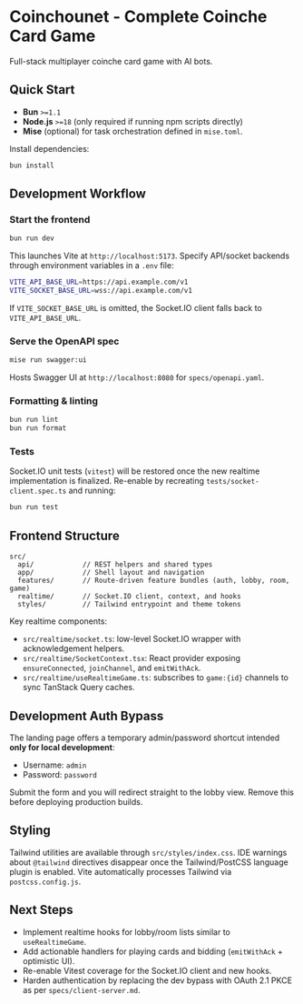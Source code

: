 # Coinchounet - Complete Coinche Card Game

Full-stack multiplayer coinche card game with AI bots.

## Quick Start


- **Bun** `>=1.1`
- **Node.js** `>=18` (only required if running npm scripts directly)
- **Mise** (optional) for task orchestration defined in `mise.toml`.

Install dependencies:

```bash
bun install
```

## Development Workflow

### Start the frontend

```bash
bun run dev
```

This launches Vite at `http://localhost:5173`. Specify API/socket backends through environment variables in a `.env` file:

```bash
VITE_API_BASE_URL=https://api.example.com/v1
VITE_SOCKET_BASE_URL=wss://api.example.com/v1
```

If `VITE_SOCKET_BASE_URL` is omitted, the Socket.IO client falls back to `VITE_API_BASE_URL`.

### Serve the OpenAPI spec

```bash
mise run swagger:ui
```

Hosts Swagger UI at `http://localhost:8080` for `specs/openapi.yaml`.

### Formatting & linting

```bash
bun run lint
bun run format
```

### Tests

Socket.IO unit tests (`vitest`) will be restored once the new realtime implementation is finalized. Re-enable by recreating `tests/socket-client.spec.ts` and running:

```bash
bun run test
```

## Frontend Structure

```
src/
  api/            // REST helpers and shared types
  app/            // Shell layout and navigation
  features/       // Route-driven feature bundles (auth, lobby, room, game)
  realtime/       // Socket.IO client, context, and hooks
  styles/         // Tailwind entrypoint and theme tokens
```

Key realtime components:

- `src/realtime/socket.ts`: low-level Socket.IO wrapper with acknowledgement helpers.
- `src/realtime/SocketContext.tsx`: React provider exposing `ensureConnected`, `joinChannel`, and `emitWithAck`.
- `src/realtime/useRealtimeGame.ts`: subscribes to `game:{id}` channels to sync TanStack Query caches.

## Development Auth Bypass

The landing page offers a temporary admin/password shortcut intended **only for local development**:

- Username: `admin`
- Password: `password`

Submit the form and you will redirect straight to the lobby view. Remove this before deploying production builds.

## Styling

Tailwind utilities are available through `src/styles/index.css`. IDE warnings about `@tailwind` directives disappear once the Tailwind/PostCSS language plugin is enabled. Vite automatically processes Tailwind via `postcss.config.js`.

## Next Steps

- Implement realtime hooks for lobby/room lists similar to `useRealtimeGame`.
- Add actionable handlers for playing cards and bidding (`emitWithAck` + optimistic UI).
- Re-enable Vitest coverage for the Socket.IO client and new hooks.
- Harden authentication by replacing the dev bypass with OAuth 2.1 PKCE as per `specs/client-server.md`.
